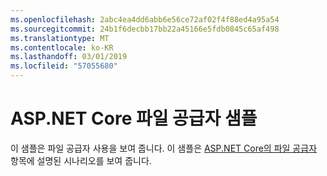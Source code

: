 ```yaml
---
ms.openlocfilehash: 2abc4ea4dd6abb6e56ce72af02f4f88ed4a95a54
ms.sourcegitcommit: 24b1f6decbb17bb22a45166e5fdb0845c65af498
ms.translationtype: MT
ms.contentlocale: ko-KR
ms.lasthandoff: 03/01/2019
ms.locfileid: "57055680"
---
```

# <a name="aspnet-core-file-provider-sample"></a>ASP.NET Core 파일 공급자 샘플

이 샘플은 파일 공급자 사용을 보여 줍니다. 이 샘플은 [ASP.NET Core의 파일 공급자](https://docs.microsoft.com/aspnet/core/fundamentals/file-providers) 항목에 설명된 시나리오를 보여 줍니다.
